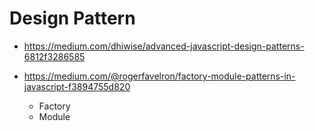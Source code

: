 # Design Pattern

* <https://medium.com/dhiwise/advanced-javascript-design-patterns-6812f3286585>

* <https://medium.com/@rogerfavelron/factory-module-patterns-in-javascript-f3894755d820>
  * Factory
  * Module

